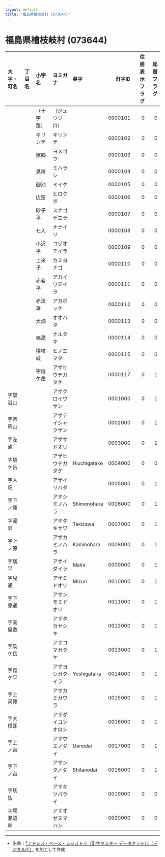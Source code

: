 ```yaml
---
layout: default
title: "福島県檜枝岐村 (073644)"
---
```


# 福島県檜枝岐村 (073644)

| 大字・町名 | 丁目名 | 小字名 | ヨミガナ | 英字 | 町字ID | 住居表示フラグ | 起番フラグ |
|:--------|:------|:------|:-----------------|:---------------------|--------:|----------:|--------:|
|  |  | （十字路） | （ジュウジロ） |  | 0000101 | 0 | 0 |
|  |  | キリンテ | キリンテ |  | 0000102 | 0 | 0 |
|  |  | 嫁郷 | ヨメゴウ |  | 0000103 | 0 | 0 |
|  |  | 見晴 | ミハラシ |  | 0000104 | 0 | 0 |
|  |  | 御池 | ミイケ |  | 0000105 | 0 | 0 |
|  |  | 広窪 | ヒロクボ |  | 0000106 | 0 | 0 |
|  |  | 砂子平 | スナゴデエラ |  | 0000107 | 0 | 0 |
|  |  | 七入 | ナナイリ |  | 0000108 | 0 | 0 |
|  |  | 小沢平 | コゾオデイラ |  | 0000109 | 0 | 0 |
|  |  | 上米子 | カミヨナゴ |  | 0000110 | 0 | 0 |
|  |  | 赤岩平 | アカイワデイラ |  | 0000111 | 0 | 0 |
|  |  | 赤法華 | アカボッケ |  | 0000112 | 0 | 0 |
|  |  | 大畑 | オオハタ |  | 0000113 | 0 | 0 |
|  |  | 鳴滝 | ナルタキ |  | 0000114 | 0 | 0 |
|  |  | 檜枝岐 | ヒノエマタ |  | 0000115 | 0 | 0 |
|  |  | 字燧ケ岳 | アザヒウチガタケ |  | 0000117 | 0 | 1 |
| 字黒岩山 |  |  | アザクロイワサン |  | 0001000 | 0 | 1 |
| 字帝釈山 |  |  | アザテイシャクザン |  | 0002000 | 0 | 1 |
| 字左通 |  |  | アザサドオリ |  | 0003000 | 0 | 1 |
| 字燧ケ岳 |  |  | アザヒウチガダケ | Hiuchigatake | 0004000 | 0 | 0 |
| 字入畑 |  |  | アザイリハタ |  | 0005000 | 0 | 1 |
| 字下ノ原 |  |  | アザシモノハラ | Shimonohara | 0006000 | 0 | 1 |
| 字滝沢 |  |  | アザタキサワ | Takizawa | 0007000 | 0 | 1 |
| 字上ノ原 |  |  | アザカミノハラ | Kaminohara | 0008000 | 0 | 1 |
| 字居平 |  |  | アザイダイラ | Idaira | 0009000 | 0 | 1 |
| 字見通 |  |  | アザミドオリ | Mizuri | 0010000 | 0 | 1 |
| 字下見通 |  |  | アザシモミドオリ |  | 0011000 | 0 | 1 |
| 字高屋敷 |  |  | アザタカヤシキ |  | 0012000 | 0 | 1 |
| 字駒ケ岳 |  |  | アザコマガタケ |  | 0013000 | 0 | 1 |
| 字葭ケ平 |  |  | アザヨシガタイラ | Yoshigataira | 0014000 | 0 | 1 |
| 字上河原 |  |  | アザカミガワラ |  | 0015000 | 0 | 1 |
| 字大根卸 |  |  | アザダイコンオロシ |  | 0016000 | 0 | 1 |
| 字上ノ台 |  |  | アザウエノダイ | Uenodai | 0017000 | 0 | 1 |
| 字下ノ台 |  |  | アザシタノダイ | Shitanodai | 0018000 | 0 | 1 |
| 字切払 |  |  | アザキツパライ |  | 0019000 | 0 | 0 |
| 字尾瀬沼畔 |  |  | アザオゼヌマハン |  | 0020000 | 0 | 0 |

---

- 出典：[「アドレス・ベース・レジストリ（町字マスター データセット）』（デジタル庁）](https://www.digital.go.jp/policies/base_registry_address/) を加工して作成